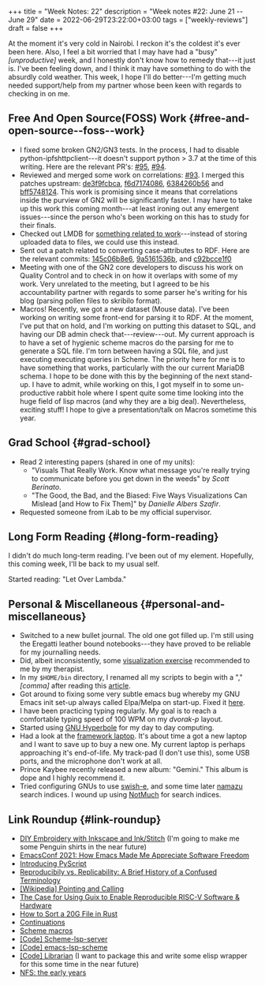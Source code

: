 +++
title = "Week Notes: 22"
description = "Week notes #22: June 21 -- June 29"
date = 2022-06-29T23:22:00+03:00
tags = ["weekly-reviews"]
draft = false
+++

At the moment it's very cold in Nairobi.
I reckon it's the coldest it's ever been here.
Also, I feel a bit worried that I may have had a "busy" _[unproductive]_ week, and I honestly don't know how to remedy that---it just is.
I've been feeling down, and I think it may have something to do with the absurdly cold weather.
This week, I hope I'll do better---I'm getting much needed support/help from my partner whose been keen with regards to checking in on me.


## Free And Open Source(FOSS) Work {#free-and-open-source--foss--work}

-   I fixed some broken GN2/GN3 tests.
    In the process, I had to disable python-ipfshttpclient---it doesn't support python &gt; 3.7 at the time of this writing.
    Here are the relevant PR's: [#95](https://github.com/genenetwork/genenetwork3/pull/95), [#94](https://github.com/genenetwork/genenetwork3/pull/94).
-   Reviewed and merged some work on correlations: [#93](https://github.com/genenetwork/genenetwork3/pull/93).
    I merged this patches upstream: [de3f9fcbca](https://git.genenetwork.org/guix-bioinformatics/guix-bioinformatics/commit/de3f9fcbcabc069cd2513115aed056fcaa6cdab9), [f6d7174086](https://git.genenetwork.org/guix-bioinformatics/guix-bioinformatics/commit/f6d7174086ad88f8e48cc9013a952d45bc88f0bc), [6384260b56](https://git.genenetwork.org/guix-bioinformatics/guix-bioinformatics/commit/6384c60b563553c88ccd7e542977e135c1dbdfe8) and [bff5748124](https://git.genenetwork.org/guix-bioinformatics/guix-bioinformatics/commit/bff5748124360b8fa5f8fe0d23b52ae830ec11e0).
    This work is promising since it means that correlations inside the purview of GN2 will be significantly faster.
    I may have to take up this work this coming month---at least ironing out any emergent issues---since the person who's been working on this has to study for their finals.
-   Checked out LMDB for [something related to work](https://issues.genenetwork.org/topics/genotype-database.html)---instead of storing uploaded data to files, we could use this instead.
-   Sent out a patch related to converting case-attributes to RDF.
    Here are the relevant commits: [145c06b8e6](https://git.genenetwork.org/arunisaac/dump-genenetwork-database/commit/145c06b8e6abf8e9571660def1502822269a5f57), [9a5161536b](https://git.genenetwork.org/arunisaac/dump-genenetwork-database/commit/9a5161536bc55ec9a62012c26d21aaced881dc8f), and [c92bcce1f0](https://git.genenetwork.org/arunisaac/dump-genenetwork-database/commit/c92bcce1f0291695daa12ee90b13013be69bf659)
-   Meeting with one of the GN2 core developers to discuss his work on Quality Control and to check in on how it overlaps with some of my work.
    Very unrelated to the meeting, but I agreed to be his accountability partner with regards to some parser he's writing for his blog (parsing pollen files to skribilo format).
-   Macros!
    Recently, we got a new dataset (Mouse data).
    I've been working on writing some front-end for parsing it to RDF.
    At the moment, I've put that on hold, and I'm working on putting this dataset to SQL, and having our DB admin check that---review---out.
    My current approach is to have a set of hygienic scheme macros do the parsing for me to generate a SQL file.
    I'm torn between having a SQL file, and just executing executing queries in Scheme.
    The priority here for me is to have something that works, particularly with the our current MariaDB schema.
    I hope to be done with this by the beginning of the next stand-up.
    I have to admit, while working on this, I got myself in to some un-productive rabbit hole where I spent quite some time looking into the huge field of lisp macros (and why they are a big deal).
    Nevertheless, exciting stuff!
    I hope to give a presentation/talk on Macros sometime this year.


## Grad School {#grad-school}

-   Read 2 interesting papers (shared in one of my units):
    -   "Visuals That Really Work.  Know what message you're really trying to communicate before you get down in the weeds" by _Scott Berinato_.
    -   "The Good, the Bad, and the Biased: Five Ways Visualizations Can Mislead [and How to Fix Them]" by _Danielle Albers Szafir_.
-   Requested someone from iLab to be my official supervisor.


## Long Form Reading {#long-form-reading}

I didn't do much long-term reading.
I've been out of my element.
Hopefully, this coming week, I'll be back to my usual self.

Started reading: "Let Over Lambda."


## Personal &amp; Miscellaneous {#personal-and-miscellaneous}

-   Switched to a new bullet journal.
    The old one got filled up.
    I'm still using the Eregatti leather bound notebooks---they have proved to be reliable for my journalling needs.
-   Did, albeit inconsistently, some [visualization exercise](https://www.therapistaid.com/therapy-worksheet/best-possible-self) recommended to me by my therapist.
-   In my `$HOME/bin` directory, I renamed all my scripts to begin with a "," _[comma]_ after reading this [article](https://changelog.com/news/start-all-of-your-commands-with-a-comma-1WOr).
-   Got around to fixing some very subtle emacs bug whereby my GNU Emacs init set-up always called Elpa/Melpa on start-up.
    Fixed it [here](https://github.com/BonfaceKilz/emacs.d/commit/f6b3421f7820f6f8774e90100216bf15f5030c95).
-   I have been practicing typing regularly.
    My goal is to reach a comfortable typing speed of 100 WPM on my _dvorak-p_ layout.
-   Started using [GNU Hyperbole](https://www.gnu.org/software/hyperbole/) for my day to day computing.
-   Had a look at the [framework laptop](https://www.pcmag.com/reviews/framework-laptop).
    It's about time a got a new laptop and I want to save up to buy a new one.
    My current laptop is perhaps approaching it's end-of-life.
    My track-pad (I don't use this), some USB ports, and the microphone don't work at all.
-   Prince Kaybee recently released a new album: "Gemini."
    This album is dope and I highly recommend it.
-   Tried configuring GNUs to use [swish-e](https://en.wikipedia.org/wiki/SWISH-E), and some time later [namazu](http://www.namazu.org/) search indices.
    I wound up using [NotMuch](https://notmuchmail.org/) for search indices.


## Link Roundup {#link-roundup}

-   [DIY Embroidery with Inkscape and Ink/Stitch](https://fedoramagazine.org/diy-embroidery-with-inkscape-and-ink-stitch/) (I'm going to make me some Penguin shirts in the near future)
-   [EmacsConf 2021: How Emacs Made Me Appreciate Software Freedom](https://protesilaos.com/codelog/2021-12-21-emacsconf2021-freedom/)
-   [Introducing PyScript](https://lwn.net/Articles/898452/)
-   [Reproducibily vs. Replicability: A Brief History of a Confused Terminology](https://www.ncbi.nlm.nih.gov/pmc/articles/PMC5778115/)
-   [[Wikipedia] Pointing and Calling](https://en.wikipedia.org/wiki/Pointing_and_calling)
-   [The Case for Using Guix to Enable Reproducible RISC-V Software &amp; Hardware](https://www.csl.cornell.edu/~cbatten/pdfs/batten-guix-slides-carrv2022.pdf)
-   [How to Sort a 20G File in Rust](https://betterprogramming.pub/how-to-sort-a-20g-file-in-rust-12abfffbd92b)
-   [Continuations](https://www.youtube.com/watch?v=2GfFlfToBCo)
-   [Scheme macros](https://www.youtube.com/watch?v=8KSw-u2o8ew)
-   [[Code] Scheme-lsp-server](https://codeberg.org/rgherdt/scheme-lsp-server)
-   [[Code] emacs-lsp-scheme](https://codeberg.org/rgherdt/emacs-lsp-scheme)
-   [[Code] Librarian](https://github.com/jasonrogena/librarian) (I want to package this and write some elisp wrapper for this some time in the near future)
-   [NFS: the early years](https://lwn.net/Articles/897917/)
